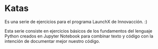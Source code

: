 # Katas

Es una serie de ejercicios para el programa LaunchX de Innovacción. :)

Esta serie consiste en ejercicios básicos de los fundamentos del lenguaje Python
creados en Jupyter Notebook para combinar texto y código con la intención de
documentar mejor nuestro código.